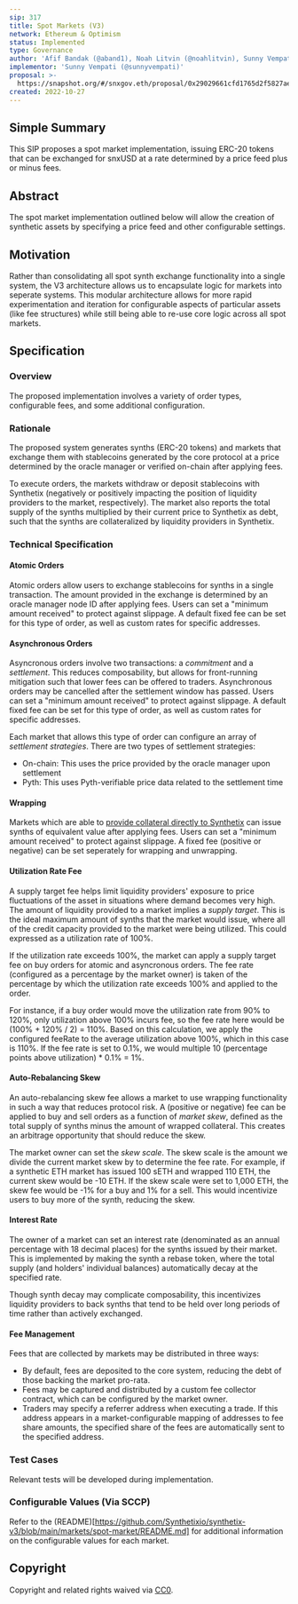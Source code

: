 ```yaml
---
sip: 317
title: Spot Markets (V3)
network: Ethereum & Optimism
status: Implemented
type: Governance
author: 'Afif Bandak (@aband1), Noah Litvin (@noahlitvin), Sunny Vempati (@sunnyvempati)'
implementor: 'Sunny Vempati (@sunnyvempati)'
proposal: >-
  https://snapshot.org/#/snxgov.eth/proposal/0x29029661cfd1765d2f5827ae64ac2e7793c32fca66cde1c445adb7698b2f2c3f
created: 2022-10-27
---
```


<!--You can leave these HTML comments in your merged SIP and delete the visible duplicate text guides, they will not appear and may be helpful to refer to if you edit it again. This is the suggested template for new SIPs. Note that an SIP number will be assigned by an editor. When opening a pull request to submit your SIP, please use an abbreviated title in the filename, `sip-draft_title_abbrev.md`. The title should be 44 characters or less.-->

## Simple Summary

<!--"If you can't explain it simply, you don't understand it well enough." Simply describe the outcome the proposed changes intends to achieve. This should be non-technical and accessible to a casual community member.-->

This SIP proposes a spot market implementation, issuing ERC-20 tokens that can be exchanged for snxUSD at a rate determined by a price feed plus or minus fees.

## Abstract

<!--A short (~200 word) description of the proposed change, the abstract should clearly describe the proposed change. This is what *will* be done if the SIP is implemented, not *why* it should be done or *how* it will be done. If the SIP proposes deploying a new contract, write, "we propose to deploy a new contract that will do x".-->

The spot market implementation outlined below will allow the creation of synthetic assets by specifying a price feed and other configurable settings.

## Motivation

<!--This is the problem statement. This is the *why* of the SIP. It should clearly explain *why* the current state of the protocol is inadequate.  It is critical that you explain *why* the change is needed, if the SIP proposes changing how something is calculated, you must address *why* the current calculation is inaccurate or wrong. This is not the place to describe how the SIP will address the issue!-->

Rather than consolidating all spot synth exchange functionality into a single system, the V3 architecture allows us to encapsulate logic for markets into seperate systems. This modular architecture allows for more rapid experimentation and iteration for configurable aspects of particular assets (like fee structures) while still being able to re-use core logic across all spot markets.

## Specification

<!--The specification should describe the syntax and semantics of any new feature, there are five sections
1. Overview
2. Rationale
3. Technical Specification
4. Test Cases
5. Configurable Values
-->

### Overview

<!--This is a high level overview of *how* the SIP will solve the problem. The overview should clearly describe how the new feature will be implemented.-->

The proposed implementation involves a variety of order types, configurable fees, and some additional configuration.

### Rationale

<!--This is where you explain the reasoning behind how you propose to solve the problem. Why did you propose to implement the change in this way, what were the considerations and trade-offs. The rationale fleshes out what motivated the design and why particular design decisions were made. It should describe alternate designs that were considered and related work. The rationale may also provide evidence of consensus within the community, and should discuss important objections or concerns raised during discussion.-->

The proposed system generates synths (ERC-20 tokens) and markets that exchange them with stablecoins generated by the core protocol at a price determined by the oracle manager or verified on-chain after applying fees.

To execute orders, the markets withdraw or deposit stablecoins with Synthetix (negatively or positively impacting the position of liquidity providers to the market, respectively). The market also reports the total supply of the synths multiplied by their current price to Synthetix as debt, such that the synths are collateralized by liquidity providers in Synthetix.

### Technical Specification

<!--The technical specification should outline the public API of the changes proposed. That is, changes to any of the interfaces Synthetix currently exposes or the creations of new ones.-->

#### Atomic Orders

Atomic orders allow users to exchange stablecoins for synths in a single transaction. The amount provided in the exchange is determined by an oracle manager node ID after applying fees. Users can set a "minimum amount received" to protect against slippage. A default fixed fee can be set for this type of order, as well as custom rates for specific addresses.

#### Asynchronous Orders

Asyncronous orders involve two transactions: a _commitment_ and a _settlement_. This reduces composability, but allows for front-running mitigation such that lower fees can be offered to traders. Asynchronous orders may be cancelled after the settlement window has passed. Users can set a "minimum amount received" to protect against slippage. A default fixed fee can be set for this type of order, as well as custom rates for specific addresses.

Each market that allows this type of order can configure an array of _settlement strategies_. There are two types of settlement strategies:

- On-chain: This uses the price provided by the oracle manager upon settlement
- Pyth: This uses Pyth-verifiable price data related to the settlement time

#### Wrapping

Markets which are able to [provide collateral directly to Synthetix](../sip-308) can issue synths of equivalent value after applying fees. Users can set a "minimum amount received" to protect against slippage. A fixed fee (positive or negative) can be set seperately for wrapping and unwrapping.

#### Utilization Rate Fee

A supply target fee helps limit liquidity providers' exposure to price fluctuations of the asset in situations where demand becomes very high. The amount of liquidity provided to a market implies a _supply target_. This is the ideal maximum amount of synths that the market would issue, where all of the credit capacity provided to the market were being utilized. This could expressed as a utilization rate of 100%.

If the utilization rate exceeds 100%, the market can apply a supply target fee on buy orders for atomic and asyncronous orders. The fee rate (configured as a percentage by the market owner) is taken of the percentage by which the utilization rate exceeds 100% and applied to the order.

For instance, if a buy order would move the utilization rate from 90% to 120%, only utilization above 100% incurs fee, so the fee rate here would be (100% + 120% / 2) = 110%. Based on this calculation, we apply the configured feeRate to the average utilization above 100%, which in this case is 110%. If the fee rate is set to 0.1%, we would multiple 10 (percentage points above utilization) \* 0.1% = 1%.

#### Auto-Rebalancing Skew

An auto-rebalancing skew fee allows a market to use wrapping functionality in such a way that reduces protocol risk. A (positive or negative) fee can be applied to buy and sell orders as a function of _market skew_, defined as the total supply of synths minus the amount of wrapped collateral. This creates an arbitrage opportunity that should reduce the skew.

The market owner can set the _skew scale_. The skew scale is the amount we divide the current market skew by to determine the fee rate. For example, if a synthetic ETH market has issued 100 sETH and wrapped 110 ETH, the current skew would be -10 ETH. If the skew scale were set to 1,000 ETH, the skew fee would be -1% for a buy and 1% for a sell. This would incentivize users to buy more of the synth, reducing the skew.

#### Interest Rate

The owner of a market can set an interest rate (denominated as an annual percentage with 18 decimal places) for the synths issued by their market. This is implemented by making the synth a rebase token, where the total supply (and holders' individual balances) automatically decay at the specified rate.

Though synth decay may complicate composability, this incentivizes liquidity providers to back synths that tend to be held over long periods of time rather than actively exchanged.

#### Fee Management

Fees that are collected by markets may be distributed in three ways:

- By default, fees are deposited to the core system, reducing the debt of those backing the market pro-rata.
- Fees may be captured and distributed by a custom fee collector contract, which can be configured by the market owner.
- Traders may specify a referrer address when executing a trade. If this address appears in a market-configurable mapping of addresses to fee share amounts, the specified share of the fees are automatically sent to the specified address.

### Test Cases

<!--Test cases for an implementation are mandatory for SIPs but can be included with the implementation..-->

Relevant tests will be developed during implementation.

### Configurable Values (Via SCCP)

<!--Please list all values configurable via SCCP under this implementation.-->

Refer to the (README)[https://github.com/Synthetixio/synthetix-v3/blob/main/markets/spot-market/README.md] for additional information on the configurable values for each market.

## Copyright

Copyright and related rights waived via [CC0](https://creativecommons.org/publicdomain/zero/1.0/).

